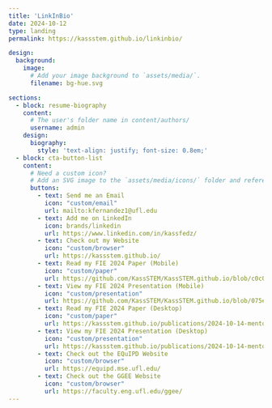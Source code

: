 ```yaml
---
title: 'LinkInBio'
date: 2024-10-12
type: landing
permalink: https://kassstem.github.io/linkinbio/

design:
  background:
    image:
      # Add your image background to `assets/media/`.
      filename: bg-hue.svg

sections:
  - block: resume-biography
    content:
      # The user's folder name in content/authors/
      username: admin
    design:
      biography:
        style: 'text-align: justify; font-size: 0.8em;'
  - block: cta-button-list
    content:
      # Need a custom icon?
      # Add an SVG image to the `assets/media/icons/` folder and reference it in the `icon` field below
      buttons:
        - text: Send me an Email
          icon: "custom/email"
          url: mailto:kfernandez1@ufl.edu
        - text: Add me on LinkedIn
          icon: brands/linkedin
          url: https://www.linkedin.com/in/kassfedz/
        - text: Check out my Website
          icon: "custom/browser"
          url: https://kassstem.github.io/
        - text: Read my FIE 2024 Paper (Mobile)
          icon: "custom/paper"
          url: https://github.com/KassSTEM/KassSTEM.github.io/blob/c0c0317f9a64efc05917d9b0b08aac963183afac/files/an_exploratory_study_on_post-secondary_stem_mentorship_within_student_organizations.pdf
        - text: View my FIE 2024 Presentation (Mobile)
          icon: "custom/presentation"
          url: https://github.com/KassSTEM/KassSTEM.github.io/blob/075e0178ce6ee4f685e5b8113f03d75b1bc0357e/files/FIE_2024_Fernandez_and_Ruzycki_Slides.pdf
        - text: Read my FIE 2024 Paper (Desktop)
          icon: "custom/paper"
          url: https://kassstem.github.io/publications/2024-10-14-mentorship-in-student-organizations#paper
        - text: View my FIE 2024 Presentation (Desktop)
          icon: "custom/presentation"
          url: https://kassstem.github.io/publications/2024-10-14-mentorship-in-student-organizations#pptx
        - text: Check out the EQuIPD Website
          icon: "custom/browser"
          url: https://equipd.mse.ufl.edu/
        - text: Check out the GGEE Website
          icon: "custom/browser"
          url: https://faculty.eng.ufl.edu/ggee/
---
```

